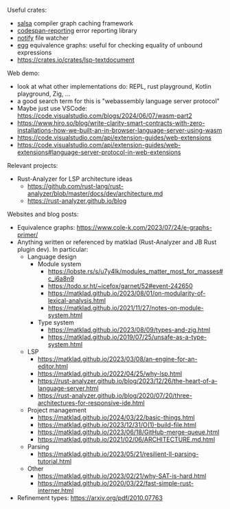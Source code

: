 Useful crates:
* [salsa](http://salsa-rs.github.io/salsa/) compiler graph caching framework
* [codespan-reporting](https://docs.rs/codespan-reporting/0.9.0/codespan_reporting/) error reporting library
* [notify](https://docs.rs/notify/4.0.15/notify/) file watcher
* [egg](https://egraphs-good.github.io/) equivalence graphs: useful for checking equality of unbound expressions
* https://crates.io/crates/lsp-textdocument

Web demo:

* look at what other implementations do: REPL, rust playground, Kotlin playground, Zig, ...
* a good search term for this is "webassembly language server protocol"
* Maybe just use VSCode: https://code.visualstudio.com/blogs/2024/06/07/wasm-part2
* https://www.hiro.so/blog/write-clarity-smart-contracts-with-zero-installations-how-we-built-an-in-browser-language-server-using-wasm
* https://code.visualstudio.com/api/extension-guides/web-extensions
* https://code.visualstudio.com/api/extension-guides/web-extensions#language-server-protocol-in-web-extensions

Relevant projects:

* Rust-Analyzer for LSP architecture ideas
  * https://github.com/rust-lang/rust-analyzer/blob/master/docs/dev/architecture.md
  * https://rust-analyzer.github.io/blog

Websites and blog posts:

* Equivalence graphs: https://www.cole-k.com/2023/07/24/e-graphs-primer/
* Anything written or referenced by matklad (Rust-Analyzer and JB Rust plugin dev). In particular:
  * Language design
    * Module system
      * https://lobste.rs/s/u7y4lk/modules_matter_most_for_masses#c_i6a8n9
      * https://todo.sr.ht/~icefox/garnet/52#event-242650
      * https://matklad.github.io/2023/08/01/on-modularity-of-lexical-analysis.html
      * https://matklad.github.io/2021/11/27/notes-on-module-system.html
    * Type system
      * https://matklad.github.io/2023/08/09/types-and-zig.html
      * https://matklad.github.io/2019/07/25/unsafe-as-a-type-system.html
  * LSP
    * https://matklad.github.io/2023/03/08/an-engine-for-an-editor.html
    * https://matklad.github.io/2022/04/25/why-lsp.html
    * https://rust-analyzer.github.io/blog/2023/12/26/the-heart-of-a-language-server.html
    * https://rust-analyzer.github.io/blog/2020/07/20/three-architectures-for-responsive-ide.html
  * Project management
    * https://matklad.github.io/2024/03/22/basic-things.html
    * https://matklad.github.io/2023/12/31/O(1)-build-file.html
    * https://matklad.github.io/2023/06/18/GitHub-merge-queue.html
    * https://matklad.github.io/2021/02/06/ARCHITECTURE.md.html
  * Parsing
    * https://matklad.github.io/2023/05/21/resilient-ll-parsing-tutorial.html
  * Other
    * https://matklad.github.io/2023/02/21/why-SAT-is-hard.html
    * https://matklad.github.io/2020/03/22/fast-simple-rust-interner.html
* Refinement types: https://arxiv.org/pdf/2010.07763